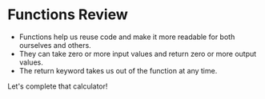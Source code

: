 # Functions Review

* Functions help us reuse code and make it more readable for both ourselves and others.
* They can take zero or more input values and return zero or more output values. 
* The return keyword takes us out of the function at any time. 

Let's complete that calculator!
